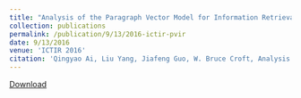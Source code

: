 ```yaml
---
title: "Analysis of the Paragraph Vector Model for Information Retrieval"
collection: publications
permalink: /publication/9/13/2016-ictir-pvir
date: 9/13/2016
venue: 'ICTIR 2016'
citation: 'Qingyao Ai, Liu Yang, Jiafeng Guo, W. Bruce Croft, Analysis of the Paragraph Vector Model for Information Retrieval, In Proceedings of  The 2nd ACM International Conference on the Theory of Information Retrieva (ICTIR 2016). Newark, DE, USA. September 12-16, 2016. Full Oral Paper.'
---
```


<a href='https://ciir-publications.cs.umass.edu/pub/web/getpdf.php?id=1242'>Download</a>
